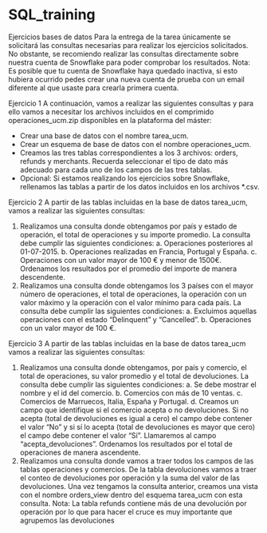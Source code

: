 # SQL_training
Ejercicios bases de datos
Para la entrega de la tarea únicamente se solicitará las consultas necesarias para realizar los ejercicios solicitados. No obstante, se recomiendo realizar las 
consultas directamente sobre nuestra cuenta de Snowflake para poder comprobar los resultados.
Nota: Es posible que tu cuenta de Snowflake haya quedado inactiva, si esto hubiera ocurrido pedes crear una nueva cuenta de prueba con un email diferente al que 
usaste para crearla primera cuenta.

Ejercicio 1
A continuación, vamos a realizar las siguientes consultas y para ello vamos a necesitar los archivos incluidos en el comprimido operaciones_ucm.zip disponibles 
en la plataforma del máster:
- Crear una base de datos con el nombre tarea_ucm.
- Crear un esquema de base de datos con el nombre operaciones_ucm.
- Creamos las tres tablas correspondientes a los 3 archivos: orders, refunds y merchants.
Recuerda seleccionar el tipo de dato más adecuado para cada uno de los campos de las tres tablas.
- Opcional: Si estamos realizando los ejercicios sobre Snowflake, rellenamos las tablas a partir de los datos incluidos en los archivos *.csv.

Ejercicio 2
A partir de las tablas incluidas en la base de datos tarea_ucm, vamos a realizar las siguientes consultas:
1. Realizamos una consulta donde obtengamos por país y estado de operación, el total de operaciones y su importe promedio. La consulta debe cumplir las
siguientes condiciones:
a. Operaciones posteriores al 01-07-2015.
b. Operaciones realizadas en Francia, Portugal y España.
c. Operaciones con un valor mayor de 100 € y menor de 1500€. Ordenamos los resultados por el promedio del importe de manera descendente.
2. Realizamos una consulta donde obtengamos los 3 países con el mayor número de operaciones, el total de operaciones, la operación con un valor máximo y la
operación con el valor mínimo para cada país. La consulta debe cumplir las siguientes condiciones:
a. Excluimos aquellas operaciones con el estado “Delinquent” y “Cancelled”.
b. Operaciones con un valor mayor de 100 €.

Ejercicio 3
A partir de las tablas incluidas en la base de datos tarea_ucm vamos a realizar las siguientes consultas:
1. Realizamos una consulta donde obtengamos, por país y comercio, el total de operaciones, su valor promedio y el total de devoluciones. La consulta debe cumplir
las siguientes condiciones:
a. Se debe mostrar el nombre y el id del comercio.
b. Comercios con más de 10 ventas.
c. Comercios de Marruecos, Italia, España y Portugal.
d. Creamos un campo que identifique si el comercio acepta o no devoluciones. Si no acepta (total de devoluciones es igual a cero) el campo debe contener el valor
“No” y si sí lo acepta (total de devoluciones es mayor que cero) el campo debe contener el valor “Sí”. Llamaremos al campo “acepta_devoluciones”. Ordenamos los
resultados por el total de operaciones de manera ascendente.
3. Realizamos una consulta donde vamos a traer todos los campos de las tablas operaciones y comercios. De la tabla devoluciones vamos a traer el conteo de devoluciones
por operación y la suma del valor de las devoluciones. Una vez tengamos la consulta anterior, creamos una vista con el nombre orders_view dentro del esquema tarea_ucm
con esta consulta. 
Nota: La tabla refunds contiene más de una devolución por operación por lo que para hacer el cruce es muy importante que agrupemos las devoluciones
